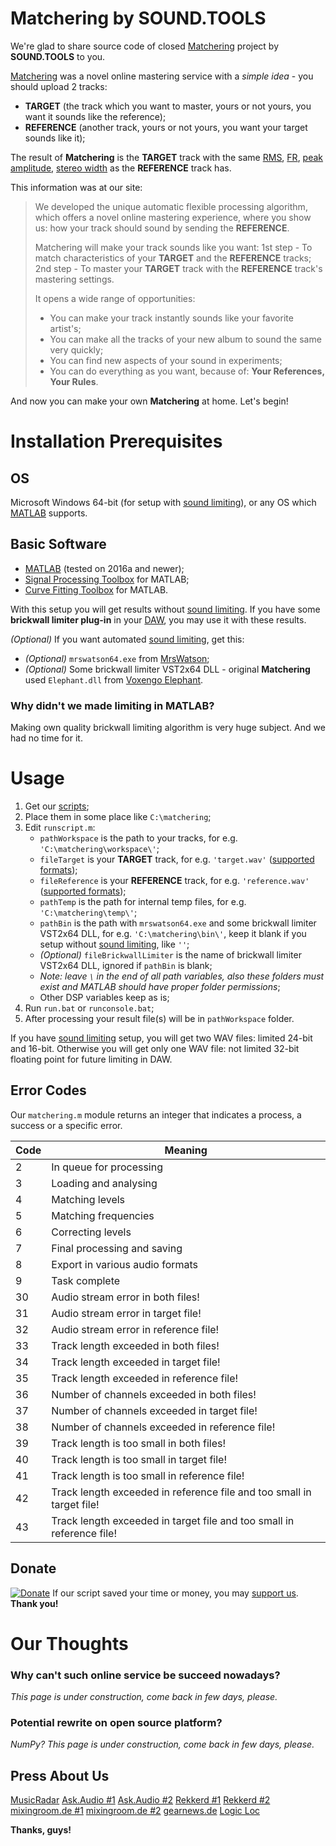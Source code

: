 # Matchering by SOUND.TOOLS

We're glad to share source code of closed [Matchering][soundtools] project by **SOUND.TOOLS** to you.

[Matchering][soundtools] was a novel online mastering service with a *simple idea* - you should upload 2 tracks: 
- **TARGET** (the track which you want to master, yours or not yours, you want it sounds like the reference);
- **REFERENCE** (another track, yours or not yours, you want your target sounds like it);

The result of **Matchering** is the **TARGET** track with the same [RMS](https://en.wikipedia.org/wiki/Root_mean_square), [FR](https://en.wikipedia.org/wiki/Frequency_response), [peak amplitude](https://en.wikipedia.org/wiki/Amplitude), [stereo width](https://en.wikipedia.org/wiki/Stereo_imaging) as the **REFERENCE** track has.

This information was at our site:
> We developed the unique automatic flexible processing algorithm, which offers a novel online mastering experience, where you show us: how your track should sound by sending the **REFERENCE**.
>
> Matchering will make your track sounds like you want:
> 1st step - To match characteristics of your **TARGET** and the **REFERENCE** tracks;
> 2nd step - To master your **TARGET** track with the **REFERENCE** track's mastering settings.
>
> It opens a wide range of opportunities:
> - You can make your track instantly sounds like your favorite artist's;
> - You can make all the tracks of your new album to sound the same very quickly;
> - You can find new aspects of your sound in experiments;
> - You can do everything as you want, because of: **Your References, Your Rules**.

And now you can make your own **Matchering** at home. Let's begin!

# Installation Prerequisites

## OS

Microsoft Windows 64-bit (for setup with [sound limiting][limiter]), or any OS which [MATLAB][matlab] supports.

## Basic Software

- [MATLAB][matlab] (tested on 2016a and newer);
- [Signal Processing Toolbox][sptb] for MATLAB;
- [Curve Fitting Toolbox][cftb] for MATLAB.

With this setup you will get results without [sound limiting][limiter]. If you have some **brickwall limiter plug-in** in your [DAW][daw], you may use it with these results.

*(Optional)* If you want automated [sound limiting][limiter], get this:
- *(Optional)* `mrswatson64.exe` from [MrsWatson][mrswatson];
- *(Optional)* Some brickwall limiter VST2x64 DLL - original **Matchering** used `Elephant.dll` from [Voxengo Elephant][elephant].

### Why didn't we made limiting in MATLAB?

Making own quality brickwall limiting algorithm is very huge subject. And we had no time for it.

# Usage

1. Get our [scripts][scripts];
2. Place them in some place like `C:\matchering`;
3. Edit `runscript.m`:
   - `pathWorkspace` is the path to your tracks, for e.g. `'C:\matchering\workspace\'`;
   - `fileTarget` is your **TARGET** track, for e.g. `'target.wav'` ([supported formats][supformats]);
   - `fileReference` is your **REFERENCE** track, for e.g. `'reference.wav'` ([supported formats][supformats]);
   - `pathTemp` is the path for internal temp files, for e.g. `'C:\matchering\temp\'`;
   - `pathBin` is the path with `mrswatson64.exe` and some brickwall limiter VST2x64 DLL, for e.g. `'C:\matchering\bin\'`, keep it blank if you setup without [sound limiting][limiter], like `''`;
   - *(Optional)* `fileBrickwallLimiter` is the name of brickwall limiter VST2x64 DLL, ignored if `pathBin` is blank;
   - *Note: leave `\` in the end of all path variables, also these folders must exist and MATLAB should have proper folder permissions*;
   - Other DSP variables keep as is;
4. Run `run.bat` or `runconsole.bat`;
5. After processing your result file(s) will be in `pathWorkspace` folder.

If you have [sound limiting][limiter] setup, you will get two WAV files: limited 24-bit and 16-bit.
Otherwise you will get only one WAV file: not limited 32-bit floating point for future limiting in DAW.

## Error Codes

Our `matchering.m` module returns an integer that indicates a process, a success or a specific error.

| Code | Meaning                                                               |
|------|-----------------------------------------------------------------------|
| 2    | In queue for processing                                               |
| 3    | Loading and analysing                                                 |
| 4    | Matching levels                                                       |
| 5    | Matching frequencies                                                  |
| 6    | Correcting levels                                                     |
| 7    | Final processing and saving                                           |
| 8    | Export in various audio formats                                       |
| 9    | Task complete                                                         |
| 30   | Audio stream error in both files!                                     |
| 31   | Audio stream error in target file!                                    |
| 32   | Audio stream error in reference file!                                 |
| 33   | Track length exceeded in both files!                                  |
| 34   | Track length exceeded in target file!                                 |
| 35   | Track length exceeded in reference file!                              |
| 36   | Number of channels exceeded in both files!                            |
| 37   | Number of channels exceeded in target file!                           |
| 38   | Number of channels exceeded in reference file!                        |
| 39   | Track length is too small in both files!                              |
| 40   | Track length is too small in target file!                             |
| 41   | Track length is too small in reference file!                          |
| 42   | Track length exceeded in reference file and too small in target file! |
| 43   | Track length exceeded in target file and too small in reference file! |

## Donate

[![Donate](https://img.shields.io/badge/Donate-PayPal-green.svg)][donate]
If our script saved your time or money, you may [support us][donate].
**Thank you!**

# Our Thoughts

### Why can't such online service be succeed nowadays?

*This page is under construction, come back in few days, please.*

### Potential rewrite on open source platform?

*NumPy? This page is under construction, come back in few days, please.*

## Press About Us

[MusicRadar](https://www.musicradar.com/news/tech/the-matchering-online-mastering-service-promises-to-make-your-tracks-sound-like-others-646454)
[Ask.Audio #1](https://ask.audio/articles/this-new-online-service-uses-reference-track-to-instantly-master-your-mixes)
[Ask.Audio #2](https://ask.audio/articles/sound-tools-instant-online-mastering-with-reference-matching-now-in-open-beta)
[Rekkerd #1](https://rekkerd.org/sound-tools-intros-matchering-online-mastering-service-with-matching/)
[Rekkerd #2](https://rekkerd.org/sound-tools-launches-matchering-public-beta/)
[mixingroom.de #1](http://mixingroom.de/matchering-automatisiertes-online-mastering-mit-sound-tools/)
[mixingroom.de #2](http://mixingroom.de/sound-tools-gibt-oeffentliche-beta-phase-von-online-mastering-service-matchering-bekannt/)
[gearnews.de](https://www.gearnews.de/online-mastering-sound-tools-geht-in-public-beta-phase/)
[Logic Loc](http://www.logiclocmusic.com/2017/01/05/the-matchering-online-mastering-service-promises-to-make-your-tracks-sound-like-others/)

**Thanks, guys!**

[soundtools]: https://sound.tools/
[limiter]: https://en.wikipedia.org/wiki/Limiter
[matlab]: https://www.mathworks.com/campaigns/products/trials.html?prodcode=ML
[sptb]: https://www.mathworks.com/campaigns/products/trials.html?prodcode=SG
[cftb]: https://www.mathworks.com/campaigns/products/trials.html?prodcode=CF
[daw]: https://en.wikipedia.org/wiki/Digital_audio_workstation
[mrswatson]: https://github.com/teragonaudio/MrsWatson
[elephant]: https://www.voxengo.com/product/elephant/
[scripts]: https://github.com/SOUNDTOOLS/Matchering/archive/master.zip
[supformats]: https://www.mathworks.com/help/matlab/import_export/supported-file-formats.html
[donate]: https://www.paypal.com/cgi-bin/webscr?cmd=_donations&business=HCZY8AJ9HNRGN&lc=US&item_name=SOUND%2eTOOLS%3a%20Matchering&currency_code=USD&bn=PP%2dDonationsBF%3abtn_donate_SM%2egif%3aNonHosted
